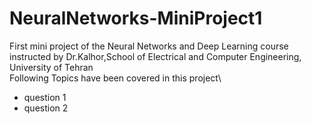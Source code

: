 # NeuralNetworks-MiniProject1
First mini project of the Neural Networks and Deep Learning course instructed by Dr.Kalhor,School of Electrical and Computer Engineering, University of Tehran\
Following Topics have been covered in this project\
* question 1 
* question 2 
